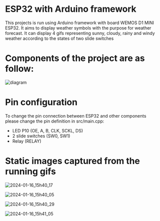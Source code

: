 # ESP32 with Arduino framework 
This projects is run using Arduino framework with board WEMOS D1 MINI ESP32.
It aims to display weather symbols with the purpose for weather forecast. 
It can display 4 gifs representing sunny, cloudy, rainy and windy weather according to the states of two slide switches

# Components of the project are as follow:
![diagram](https://github.com/yunevo/Weather-Symbol-Displayer-with-LED-P10/assets/156734673/cf9da2ef-0fe3-42df-b317-fd419c855629)

# Pin configuration
To change the pin connection between ESP32 and other components please change the pin definition in src/main.cpp:
* LED P10 (OE, A, B, CLK, SCKL, DS)
* 2 slide switches (SW0, SW1) 
* Relay (RELAY)

# Static images captured from the running gifs 
![2024-01-16_15h40_17](https://github.com/yunevo/Weather-Symbol-Displayer-with-LED-P10/assets/156734673/17106d5a-24fc-4046-afc9-1f9df75c3822)

![2024-01-16_15h40_05](https://github.com/yunevo/Weather-Symbol-Displayer-with-LED-P10/assets/156734673/c68f6041-6b29-4ffa-973a-b24191147cc4)

![2024-01-16_15h40_29](https://github.com/yunevo/Weather-Symbol-Displayer-with-LED-P10/assets/156734673/41c453a7-de48-4cc7-8307-0b9bc0e8bde2)

![2024-01-16_15h41_05](https://github.com/yunevo/Weather-Symbol-Displayer-with-LED-P10/assets/156734673/5c72c5c2-a998-4861-b528-7796b8ed092e)


